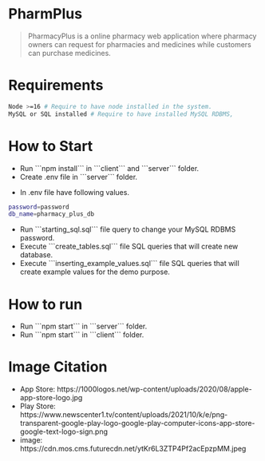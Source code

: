 # PharmPlus

> PharmacyPlus is a online pharmacy web application where pharmacy owners can request for pharmacies and medicines while customers can purchase medicines.

# Requirements

```bash
Node >=16 # Require to have node installed in the system.
MySQL or SQL installed # Require to have installed MySQL RDBMS,
```

# How to Start

<ul>
<li>Run ```npm install``` in ```client``` and ```server``` folder.</li>
<li>Create .env file in ```server``` folder.</li>
</ul>

- In .env file have following values.

```bash
password=password
db_name=pharmacy_plus_db
```

<ul>
<li>Run ```starting_sql.sql``` file query to change your MySQL RDBMS password.</li>
<li>Execute ```create_tables.sql``` file SQL queries that will create new database.</li>
<li>Execute ```inserting_example_values.sql``` file SQL queries that will create example values for the demo purpose.</li>
</ul>

# How to run

<ul>
<li>Run ```npm start``` in ```server``` folder.</li>
<li>Run ```npm start``` in ```client``` folder.</li>
</ul>

# Image Citation

<ul>
	<li>App Store: https://1000logos.net/wp-content/uploads/2020/08/apple-app-store-logo.jpg
	</li>
	<li>
		Play Store: https://www.newscenter1.tv/content/uploads/2021/10/k/e/png-transparent-google-play-logo-google-play-computer-icons-app-store-google-text-logo-sign.png
	</li>
	<li>
		image: https://cdn.mos.cms.futurecdn.net/ytKr6L3ZTP4Pf2acEpzpMM.jpeg
	</li>
</ul>
